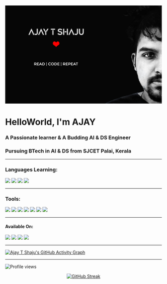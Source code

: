 ![AJAY](AJAY.jpg)

# HelloWorld, I'm AJAY

### A Passionate learner & A Budding  AI & DS Engineer

### Pursuing BTech in AI & DS from SJCET Palai, Kerala
---

### Languages Learning:

[<img src="https://img.icons8.com/color/480/000000/c-programming.png" height='70'>](https://www.google.com/search?q=c+programming&sxsrf=APq-WBsl39GV81CI__BoZYBzVXrIVv7SZw%3A1643466577516&ei=UU_1YaiAH4ad4-EPu7Oi-Ao&ved=0ahUKEwjo7LWMltf1AhWGzjgGHbuZCK8Q4dUDCA4&uact=5&oq=c+programming&gs_lcp=Cgdnd3Mtd2l6EANKBAhBGABKBAhGGABQAFgAYMYBaABwAngAgAEAiAEAkgEAmAEAoAEBwAEB&sclient=gws-wiz) [<img src='https://img.icons8.com/color/480/000000/python--v1.png' height='70'>](https://www.google.com/search?q=python+programming&sxsrf=APq-WBuymoiX93NwZGUwtZhHIcQPirA_zw%3A1643466570865&ei=Sk_1YduiNK3G4-EPmrWIqA4&oq=python+p&gs_lcp=Cgdnd3Mtd2l6EAMYAzIECCMQJzIECCMQJzIECCMQJzIICAAQgAQQsQMyCAgAEIAEELEDMggIABCABBCxAzIICAAQgAQQsQMyCAgAEIAEELEDMggIABCABBCxAzIFCAAQgAQ6BwgjELADECc6BwgAEEcQsAM6BwgAELADEEM6CggAEOQCELADGAA6EgguEMcBENEDEMgDELADEEMYAToMCC4QyAMQsAMQQxgBOgcIABCxAxBDOgcILhCxAxBDOgQIABBDSgQIQRgASgQIRhgBUL4LWN8PYLMgaAFwAngAgAGOAYgBlwKSAQMwLjKYAQCgAQHIARHAAQHaAQYIABABGAnaAQYIARABGAg&sclient=gws-wiz) [<img src="https://img.icons8.com/color/480/000000/java-coffee-cup-logo--v1.png" height='70'>](https://www.google.com/search?q=java&oq=java&aqs=chrome..69i57j69i59l3j69i60j69i65j69i60l2.1810j0j7&sourceid=chrome&ie=UTF-8) [<img src="https://img.icons8.com/color/480/000000/html-5--v1.png" height='70'>](https://www.google.com/search?q=html&oq=html&aqs=chrome..69i57j35i39l2j69i60l3j69i65l2.2190j0j4&sourceid=chrome&ie=UTF-8)

---
### Tools:

[<img src="https://img.icons8.com/fluency/240/000000/visual-studio-code-2019.png" height='50'>](https://www.google.com/search?q=vs+code&oq=vs+code&aqs=chrome..69i57j69i59j0i433i512l2j0i512j0i433i512j0i512j69i60.1255j0j7&sourceid=chrome&ie=UTF-8) [<img src="https://img.icons8.com/fluency/240/000000/jupyter.png" height='50'>](https://www.google.com/search?q=jupyter+notebook&sxsrf=ALiCzsZfseqILXdfJEatqyHx8GVoGXewtw%3A1656350787711&ei=Q-i5YtHwKr7PseMP87iBmAE&gs_ssp=eJzj4tVP1zc0TDMzqCgrKU5SYDRgdGDwEsgqLagsSS1SyMsvSU3Kz88GAMv7C8I&oq=jupy&gs_lcp=Cgdnd3Mtd2l6EAMYADIKCC4QxwEQowIQJzIECCMQJzIECAAQQzIECAAQQzIKCAAQsQMQgwEQQzIECAAQQzILCAAQgAQQsQMQgwEyBAgAEEMyCAgAEIAEELEDMgcIABCxAxBDOgUIABCABEoECEEYAEoECEYYAFAAWJkGYKIMaABwAXgAgAGWAYgB1wOSAQMwLjSYAQCgAQHAAQE&sclient=gws-wiz) [<img src="https://img.icons8.com/fluency/240/ffffff/github.png" height='50'>](https://desktop.github.com/) [<img src="https://img.icons8.com/officexs/480/000000/java-eclipse.png" height='50'>](https://www.google.com/search?q=eclipse+java&oq=eclipse+java&aqs=chrome..69i57j0i67j0i67i433l3j69i60l3.2800j0j7&sourceid=chrome&ie=UTF-8) [<img src="https://img.icons8.com/color/480/000000/adobe-photoshop--v1.png" height='50'>](https://www.adobe.com/products/photoshop.html) [<img src="https://img.icons8.com/color/480/000000/adobe-illustrator--v1.png" height='50'>](https://www.adobe.com/products/illustrator.html)  [<img src="https://img.icons8.com/cute-clipart/256/000000/canva-app.png" height='50'>](https://www.canva.com/)

---
#### Available On:

[<img src="https://img.icons8.com/fluency/240/000000/instagram-new.png" height='40'>](https://www.instagram.com/https://www.instagram.com/mr_againster//)    [<img src="https://img.icons8.com/material-outlined/384/000000/github.png"  height='40'>](https://github.com/004Ajay)   [<img src="https://img.icons8.com/color/480/000000/linkedin.png" height='40'>](https://www.linkedin.com/in/https://www.linkedin.com/in/ajay-t-shaju-976212183//)   [<img src="https://img.icons8.com/fluency/96/000000/domain.png" height='40'>](https://004ajay.github.io/)  

---

[![Ajay T Shaju's GitHub Activity Graph](https://activity-graph.herokuapp.com/graph?username=004Ajay&theme=react-dark)](https://github.com/004Ajay/github-readme-activity-graph)

---

![Profile views](https://gpvc.arturio.dev/004Ajay)  

<div class="stats" align="center">

[![GitHub Streak](http://github-readme-streak-stats.herokuapp.com?user=004Ajay&theme=dark&hide_border=true&date_format=M%20j%5B%2C%20Y%5D)](https://git.io/streak-stats)

</div>




<!--

Comments

-->